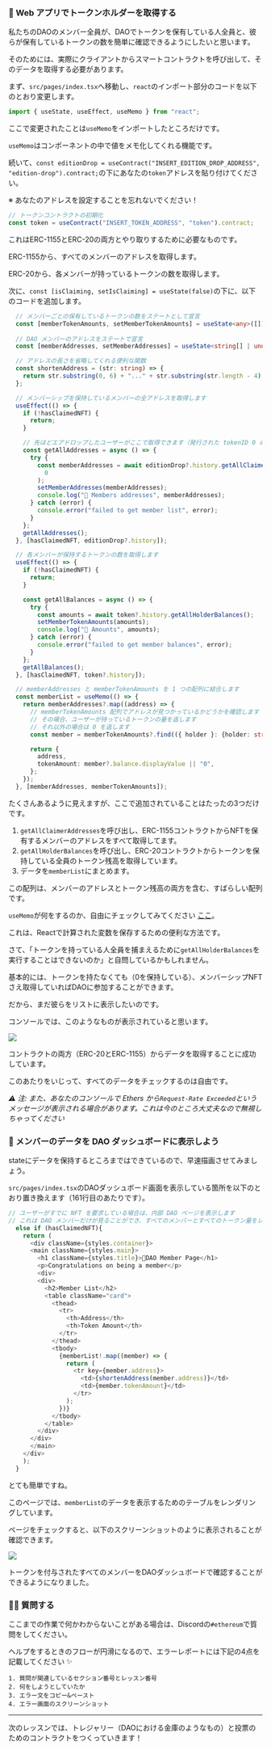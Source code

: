 ### 🥺 Web アプリでトークンホルダーを取得する

私たちのDAOのメンバー全員が、DAOでトークンを保有している人全員と、彼らが保有しているトークンの数を簡単に確認できるようにしたいと思います。

そのためには、実際にクライアントからスマートコントラクトを呼び出して、そのデータを取得する必要があります。

まず、`src/pages/index.tsx`へ移動し、`react`のインポート部分のコードを以下のとおり変更します。

```typescript
import { useState, useEffect, useMemo } from "react";
```

ここで変更されたことは`useMemo`をインポートしたところだけです。

`useMemo`はコンポーネントの中で値をメモ化してくれる機能です。

続いて、`const editionDrop = useContract("INSERT_EDITION_DROP_ADDRESS", "edition-drop").contract;`の下にあなたの`token`アドレスを貼り付けてください。

※ あなたのアドレスを設定することを忘れないでください！

```typescript
// トークンコントラクトの初期化
const token = useContract("INSERT_TOKEN_ADDRESS", "token").contract;
```

これはERC-1155とERC-20の両方とやり取りするために必要なものです。

ERC-1155から、すべてのメンバーのアドレスを取得します。

ERC-20から、各メンバーが持っているトークンの数を取得します。

次に、`const [isClaiming, setIsClaiming] = useState(false)`の下に、以下のコードを追加します。

```typescript
  // メンバーごとの保有しているトークンの数をステートとして宣言
  const [memberTokenAmounts, setMemberTokenAmounts] = useState<any>([]);
  
  // DAO メンバーのアドレスをステートで宣言
  const [memberAddresses, setMemberAddresses] = useState<string[] | undefined>([]);

  // アドレスの長さを省略してくれる便利な関数
  const shortenAddress = (str: string) => {
    return str.substring(0, 6) + "..." + str.substring(str.length - 4);
  };

  // メンバーシップを保持しているメンバーの全アドレスを取得します
  useEffect(() => {
    if (!hasClaimedNFT) {
      return;
    }

    // 先ほどエアドロップしたユーザーがここで取得できます（発行された tokenID 0 のメンバーシップ NFT）
    const getAllAddresses = async () => {
      try {
        const memberAddresses = await editionDrop?.history.getAllClaimerAddresses(
          0
        );
        setMemberAddresses(memberAddresses);
        console.log("🚀 Members addresses", memberAddresses);
      } catch (error) {
        console.error("failed to get member list", error);
      }
    };
    getAllAddresses();
  }, [hasClaimedNFT, editionDrop?.history]);

  // 各メンバーが保持するトークンの数を取得します
  useEffect(() => {
    if (!hasClaimedNFT) {
      return;
    }

    const getAllBalances = async () => {
      try {
        const amounts = await token?.history.getAllHolderBalances();
        setMemberTokenAmounts(amounts);
        console.log("👜 Amounts", amounts);
      } catch (error) {
        console.error("failed to get member balances", error);
      }
    };
    getAllBalances();
  }, [hasClaimedNFT, token?.history]);

  // memberAddresses と memberTokenAmounts を 1 つの配列に結合します
  const memberList = useMemo(() => {
    return memberAddresses?.map((address) => {
      // memberTokenAmounts 配列でアドレスが見つかっているかどうかを確認します
      // その場合、ユーザーが持っているトークンの量を返します
      // それ以外の場合は 0 を返します
      const member = memberTokenAmounts?.find(({ holder }: {holder: string}) => holder === address);

      return {
        address,
        tokenAmount: member?.balance.displayValue || "0",
      };
    });
  }, [memberAddresses, memberTokenAmounts]);
```

たくさんあるように見えますが、ここで追加されていることはたったの3つだけです。

1. `getAllClaimerAddresses`を呼び出し、ERC-1155コントラクトからNFTを保有するメンバーのアドレスをすべて取得してます。
2. `getAllHolderBalances`を呼び出し、ERC-20コントラクトからトークンを保持している全員のトークン残高を取得しています。
3. データを`memberList`にまとめます。

この配列は、メンバーのアドレスとトークン残高の両方を含む、すばらしい配列です。

`useMemo`が何をするのか、自由にチェックしてみてください [ここ](https://reactjs.org/docs/hooks-reference.html#usememo)。

これは、Reactで計算された変数を保存するための便利な方法です。

さて、「トークンを持っている人全員を捕まえるために`getAllHolderBalances`を実行することはできないのか」と自問しているかもしれません。

基本的には、トークンを持たなくても（0を保持している）、メンバーシップNFTさえ取得していればDAOに参加することができます。

だから、まだ彼らをリストに表示したいのです。

コンソールでは、このようなものが表示されていると思います。

![](/public/images/ETH-DAO/section-3/3_2_1.png)

コントラクトの両方（ERC-20とERC-1155）からデータを取得することに成功しています。

このあたりをいじって、すべてのデータをチェックするのは自由です。

_⚠️ 注: また、あなたのコンソールで Ethers から`Request-Rate Exceeded`というメッセージが表示される場合があります。これは今のところ大丈夫なので無視しちゃってください_


### 🤯 メンバーのデータを DAO ダッシュボードに表示しよう

stateにデータを保持するところまではできているので、早速描画させてみましょう。

`src/pages/index.tsx`のDAOダッシュボード画面を表示している箇所を以下のとおり置き換えます（161行目のあたりです）。

```typescript
// ユーザーがすでに NFT を要求している場合は、内部 DAO ページを表示します
// これは DAO メンバーだけが見ることができ、すべてのメンバーとすべてのトークン量をレンダリングします
  else if (hasClaimedNFT){
    return (
      <div className={styles.container}>
      <main className={styles.main}>
        <h1 className={styles.title}>🍪DAO Member Page</h1>
        <p>Congratulations on being a member</p>
        <div>
        <div>
          <h2>Member List</h2>
          <table className="card">
            <thead>
              <tr>
                <th>Address</th>
                <th>Token Amount</th>
              </tr>
            </thead>
            <tbody>
              {memberList!.map((member) => {
                return (
                  <tr key={member.address}>
                    <td>{shortenAddress(member.address)}</td>
                    <td>{member.tokenAmount}</td>
                  </tr>
                );
              })}
            </tbody>
          </table>
        </div>
      </div>
      </main>
    </div>
    );
  }
```

とても簡単ですね。

このページでは、`memberList`のデータを表示するためのテーブルをレンダリングしています。

ページをチェックすると、以下のスクリーンショットのように表示されることが確認できます。

![](/public/images/ETH-DAO/section-3/3_2_2.png)

トークンを付与されたすべてのメンバーをDAOダッシュボードで確認することができるようになりました。


### 🙋‍♂️ 質問する

ここまでの作業で何かわからないことがある場合は、Discordの`#ethereum`で質問をしてください。

ヘルプをするときのフローが円滑になるので、エラーレポートには下記の4点を記載してください ✨

```
1. 質問が関連しているセクション番号とレッスン番号
2. 何をしようとしていたか
3. エラー文をコピー&ペースト
4. エラー画面のスクリーンショット
```

---

次のレッスンでは、トレジャリー（DAOにおける金庫のようなもの）と投票のためのコントラクトをつくっていきます！
